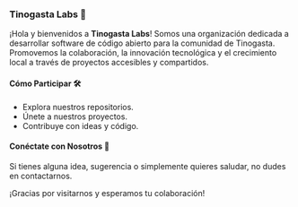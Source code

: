 ### Tinogasta Labs 🚀

¡Hola y bienvenidos a **Tinogasta Labs**! Somos una organización dedicada a desarrollar software de código abierto para la comunidad de Tinogasta. Promovemos la colaboración, 
la innovación tecnológica y el crecimiento local a través de proyectos accesibles y compartidos.

#### Cómo Participar 🛠️

- Explora nuestros repositorios.
- Únete a nuestros proyectos.
- Contribuye con ideas y código.

#### Conéctate con Nosotros 📧

Si tienes alguna idea, sugerencia o simplemente quieres saludar, no dudes en contactarnos.

¡Gracias por visitarnos y esperamos tu colaboración!
